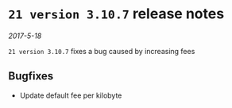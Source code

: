 # `21 version 3.10.7` release notes

*2017-5-18*

`21 version 3.10.7` fixes a bug caused by increasing fees

## Bugfixes
- Update default fee per kilobyte
